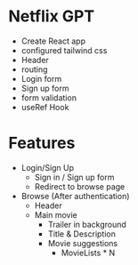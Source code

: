 # Netflix GPT

- Create React app
- configured tailwind css
- Header
- routing
- Login form
- Sign up form
- form validation
- useRef Hook


# Features

- Login/Sign Up
   - Sign in / Sign up form
   - Redirect to browse page
- Browse (After authentication)
  - Header
  - Main movie
      - Trailer in background
      - Title & Description
      - Movie suggestions
        - MovieLists * N
